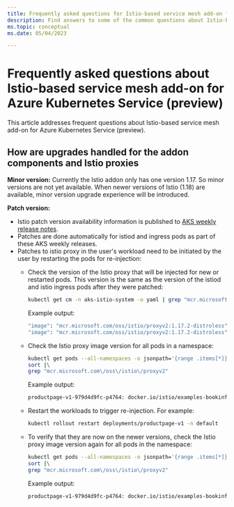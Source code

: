 ```yaml
---
title: Frequently asked questions for Istio-based service mesh add-on for Azure Kubernetes Service (preview)
description: Find answers to some of the common questions about Istio-based service mesh add-on for Azure Kubernetes Service (preview).
ms.topic: conceptual
ms.date: 05/04/2023

---
```


# Frequently asked questions about Istio-based service mesh add-on for Azure Kubernetes Service (preview)

This article addresses frequent questions about Istio-based service mesh add-on for Azure Kubernetes Service (preview).

## How are upgrades handled for the addon components and Istio proxies

**Minor version:** Currently the Istio addon only has one version 1.17. So minor versions are not yet available. When newer versions of Istio (1.18) are available, minor version upgrade experience will be introduced.

**Patch version:**

* Istio patch version availability information is published to [AKS weekly release notes][aks-release-notes].
* Patches are done automatically for istiod and ingress pods as part of these AKS weekly releases.
* Patches to istio proxy in the user's workload need to be initiated by the user by restarting the pods for re-injection:
  * Check the version of the Istio proxy that will be injected for new or restarted pods. This version is the same as the version of the istiod and istio ingress pods after they were patched:

    ```bash
    kubectl get cm -n aks-istio-system -o yaml | grep "mcr.microsoft.com\/oss\/istio\/proxyv2"
    ```

    Example output:

    ```bash
    "image": "mcr.microsoft.com/oss/istio/proxyv2:1.17.2-distroless",
    "image": "mcr.microsoft.com/oss/istio/proxyv2:1.17.2-distroless"
    ```

  * Check the Istio proxy image version for all pods in a namespace:

    ```bash
    kubectl get pods --all-namespaces -o jsonpath='{range .items[*]}{"\n"}{.metadata.name}{":\t"}{range .spec.containers[*]}{.image}{", "}{end}{end}' |\
    sort |\
    grep "mcr.microsoft.com\/oss\/istio\/proxyv2"
    ```

    Example output:

    ```bash
    productpage-v1-979d4d9fc-p4764:	docker.io/istio/examples-bookinfo-productpage-v1:1.17.0, mcr.microsoft.com/oss/istio/proxyv2:1.17.1-distroless
    ```

  * Restart the workloads to trigger re-injection. For example:

    ```bash
    kubectl rollout restart deployments/productpage-v1 -n default
    ```

  * To verify that they are now on the newer versions, check the Istio proxy image version again for all pods in the namespace:

    ```bash
    kubectl get pods --all-namespaces -o jsonpath='{range .items[*]}{"\n"}{.metadata.name}{":\t"}{range .spec.containers[*]}{.image}{", "}{end}{end}' |\
    sort |\
    grep "mcr.microsoft.com\/oss\/istio\/proxyv2"
    ```

    Example output:

    ```bash
    productpage-v1-979d4d9fc-p4764:	docker.io/istio/examples-bookinfo-productpage-v1:1.17.0, mcr.microsoft.com/oss/istio/proxyv2:1.17.2-distroless
    ```

[aks-release-notes]: https://github.com/Azure/AKS/releases